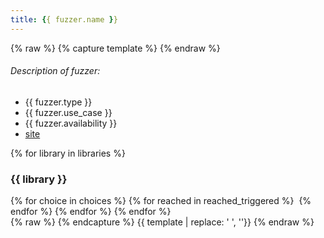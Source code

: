 ```yaml
---
title: {{ fuzzer.name }}
---
```

{% raw %}
{% capture template %}
{% endraw %}
<div>
  <h6>
    Description of fuzzer:
  </h6>
  <ul id="target_list">
      <li>{{ fuzzer.type }}</li>
      <li>{{ fuzzer.use_case }}</li>
      <li>{{ fuzzer.availability }}</li>
      <li><a href={{ fuzzer.link }}>site</a></li>
  </ul>
</div>
<div id="some_id" class="some_class">
  {% for library in libraries %}
  <h3>
    {{ library }}
  </h3>
    {% for choice in choices %}
      {% for reached in reached_triggered %}
    <img src="{{ plot_dir }}/{{ fuzzer.name|lower }}_{{ library |lower}}_{{ reached }}_{{ choice }}.svg" alt="">
      {% endfor %}
    {% endfor %}
  {% endfor %}
</div>
{% raw %}
{% endcapture %}
{{ template | replace: '    ', ''}}
{% endraw %}
